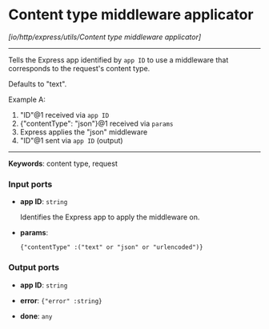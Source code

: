 # Content type middleware applicator

_[io/http/express/utils/Content type middleware applicator]_

---

Tells the Express app identified by `app ID` to use a middleware that corresponds to the request's content type.  
  
Defaults to "text".  
  
Example A:  
1. "ID"@1 received via `app ID`  
2. {"contentType": "json"}@1 received via `params`  
3. Express applies the "json" middleware  
4. "ID"@1 sent via `app ID` (output)  

---

__Keywords__: content type, request

### Input ports

* __app ID__: ` string `

    Identifies the Express app to apply the middleware on.  


* __params__: 
    ```
    {"contentType" :("text" or "json" or "urlencoded")}
    ```

### Output ports

* __app ID__: ` string `


* __error__: ` {"error" :string} `


* __done__: ` any `


